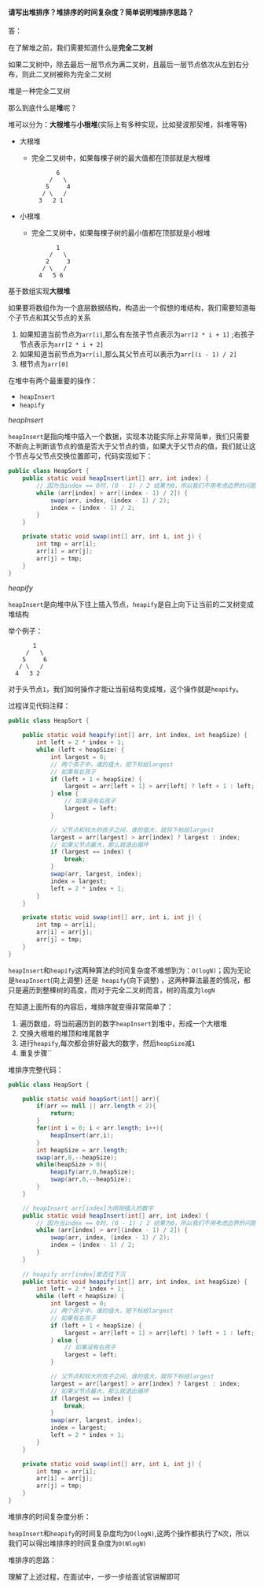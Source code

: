 #### 请写出堆排序？堆排序的时间复杂度？简单说明堆排序思路？

答：

在了解堆之前，我们需要知道什么是**完全二叉树**

如果二叉树中，除去最后一层节点为满二叉树，且最后一层节点依次从左到右分布，则此二叉树被称为完全二叉树

堆是一种完全二叉树

那么到底什么是**堆**呢？

堆可以分为：**大根堆**与**小根堆**(实际上有多种实现，比如斐波那契堆，斜堆等等)

- 大根堆

  - 完全二叉树中，如果每棵子树的最大值都在顶部就是大根堆

    ```
           6
         /   \
        5     4
       / \   / 
      3   2 1
    ```

- 小根堆

  - 完全二叉树中，如果每棵子树的最小值都在顶部就是小根堆

    ```
           1
         /   \
        2     3
       / \   / 
      4   5 6
    ```



基于数组实现**大根堆**

如果要将数组作为一个底层数据结构，构造出一个假想的堆结构，我们需要知道每个子节点和其父节点的关系

1. 如果知道当前节点为`arr[i]`,那么有左孩子节点表示为`arr[2 * i + 1]` ;右孩子节点表示为`arr[2 * i + 2]`
2. 如果知道当前节点为`arr[i]`,那么其父节点可以表示为`arr[(i - 1) / 2]`
3. 根节点为`arr[0]`

在堆中有两个最重要的操作：

- `heapInsert`
- `heapify`



*heapInsert*

`heapInsert`是指向堆中插入一个数据，实现本功能实际上非常简单，我们只需要不断向上判断该节点的值是否大于父节点的值，如果大于父节点的值，我们就让这个节点与父节点交换位置即可，代码实现如下：

```java
public class HeapSort {
    public static void heapInsert(int[] arr, int index) {
        // 因为当index == 0时，(0 - 1) / 2 结果为0，所以我们不用考虑边界的问题
        while (arr[index] > arr[(index - 1) / 2]) {
            swap(arr, index, (index - 1) / 2);
            index = (index - 1) / 2;
        }
    }

    private static void swap(int[] arr, int i, int j) {
        int tmp = arr[i];
        arr[i] = arr[j];
        arr[j] = tmp;
    }
}
```



*heapify*

`heapInsert`是向堆中从下往上插入节点，`heapify`是自上向下让当前的二叉树变成堆结构

举个例子：

```
       1
     /   \
    5     6
   / \   / 
  4   3 2
```

对于头节点`1`，我们如何操作才能让当前结构变成堆，这个操作就是`heapify`。

过程详见代码注释：

```java
public class HeapSort {

    public static void heapify(int[] arr, int index, int heapSize) {
        int left = 2 * index + 1;
        while (left < heapSize) {
            int largest = 0;
            // 两个孩子中，谁的值大，把下标给largest
            // 如果有右孩子
            if (left + 1 < heapSize) {
                largest = arr[left + 1] > arr[left] ? left + 1 : left;
            } else {
                // 如果没有右孩子
                largest = left;
            }

            // 父节点和较大的孩子之间，谁的值大，就将下标给largest
            largest = arr[largest] > arr[index] ? largest : index;
            // 如果父节点最大，那么就退出循环
            if (largest == index) {
                break;
            }
            swap(arr, largest, index);
            index = largest;
            left = 2 * index + 1;
        }
    }

    private static void swap(int[] arr, int i, int j) {
        int tmp = arr[i];
        arr[i] = arr[j];
        arr[j] = tmp;
    }
}
```

`heapInsert`和`heapify`这两种算法的时间复杂度不难想到为：`O(logN)`；因为无论是`heapInsert`(向上调整) 还是` heapify`(向下调整) ，这两种算法最差的情况，都只是遍历到整棵树的高度，而对于完全二叉树而言，树的高度为`logN`



在知道上面所有的内容后，堆排序就变得非常简单了：

1. 遍历数组，将当前遍历到的数字`heapInsert`到堆中，形成一个大根堆
2. 交换大根堆的堆顶和堆尾数字
3. 进行`heapify`,每次都会排好最大的数字，然后`heapSize`减`1`
4. 重复步骤``



堆排序完整代码：

```java
public class HeapSort {

    public static void heapSort(int[] arr){
        if(arr == null || arr.length < 2){
            return;
        }
        for(int i = 0; i < arr.length; i++){
            heapInsert(arr,i);
        }
        int heapSize = arr.length;
        swap(arr,0,--heapSize);
        while(heapSize > 0){
            heapify(arr,0,heapSize);
            swap(arr,0,--heapSize);
        }
    }

    // heapInsert arr[index]为刚刚插入的数字
    public static void heapInsert(int[] arr, int index) {
        // 因为当index == 0时，(0 - 1) / 2 结果为0，所以我们不用考虑边界的问题
        while (arr[index] > arr[(index - 1) / 2]) {
            swap(arr, index, (index - 1) / 2);
            index = (index - 1) / 2;
        }
    }
    
    // heapify arr[index]能否往下沉
    public static void heapify(int[] arr, int index, int heapSize) {
        int left = 2 * index + 1;
        while (left < heapSize) {
            int largest = 0;
            // 两个孩子中，谁的值大，把下标给largest
            // 如果有右孩子
            if (left + 1 < heapSize) {
                largest = arr[left + 1] > arr[left] ? left + 1 : left;
            } else {
                // 如果没有右孩子
                largest = left;
            }

            // 父节点和较大的孩子之间，谁的值大，就将下标给largest
            largest = arr[largest] > arr[index] ? largest : index;
            // 如果父节点最大，那么就退出循环
            if (largest == index) {
                break;
            }
            swap(arr, largest, index);
            index = largest;
            left = 2 * index + 1;
        }
    }

    private static void swap(int[] arr, int i, int j) {
        int tmp = arr[i];
        arr[i] = arr[j];
        arr[j] = tmp;
    }
}
```



堆排序的时间复杂度分析：

`heapInsert`和`heapify`的时间复杂度均为`O(logN)`,这两个操作都执行了`N`次，所以我们可以得出堆排序的时间复杂度为`O(NlogN)`



堆排序的思路：

理解了上述过程，在面试中，一步一步给面试官讲解即可 	